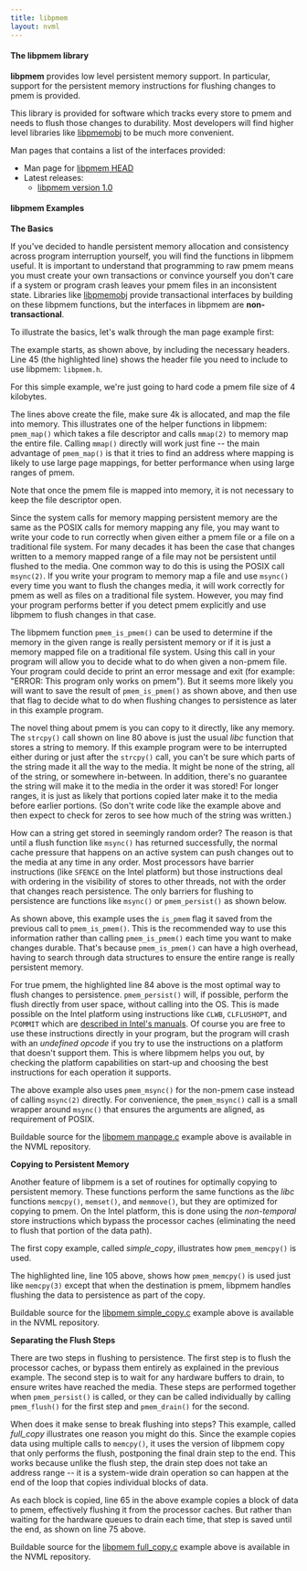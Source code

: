 ```yaml
---
title: libpmem
layout: nvml
---
```


#### The libpmem library

**libpmem** provides low level persistent memory support.
In particular, support for the persistent memory instructions
for flushing changes to pmem is provided.

This library is provided for software which tracks every store
to pmem and needs to flush those changes to durability.  Most
developers will find higher level libraries like
[libpmemobj](../libpmemobj) to be much more convenient.

Man pages that contains a list of the interfaces provided:

* Man page for [libpmem HEAD](master/libpmem.3.html)
* Latest releases:
   * [libpmem version 1.0](v1.0/libpmem.3.md)

#### libpmem Examples

**The Basics**

If you've decided to handle persistent memory allocation
and consistency across program interruption yourself, you will
find the functions in libpmem useful.  It is important to
understand that programming to raw pmem means you must create
your own transactions or convince yourself you don't care if
a system or program crash leaves your pmem files in an inconsistent
state.  Libraries like [libpmemobj](../libpmemobj) provide transactional
interfaces by building on these libpmem functions, but the interfaces
in libpmem are **non-transactional**.

To illustrate the basics, let's walk through the man page example first:

<code data-gist-id='andyrudoff/15bda69da7fe77e8469b' data-gist-file='manpage.c' data-gist-line='37-45' data-gist-highlight-line='45' data-gist-hide-footer='true'></code>

The example starts, as shown above, by including the necessary
headers.  Line 45 (the highlighted line) shows the header file
you need to include to use libpmem: `libpmem.h`.

<code data-gist-id='andyrudoff/15bda69da7fe77e8469b' data-gist-file='manpage.c' data-gist-line='47-48' data-gist-highlight-line='48' data-gist-hide-footer='true'></code>

For this simple example, we're just going to hard code a pmem file
size of 4 kilobytes.

<code data-gist-id='andyrudoff/15bda69da7fe77e8469b' data-gist-file='manpage.c' data-gist-line='50-74' data-gist-highlight-line='70' data-gist-hide-footer='true'></code>

The lines above create the file, make sure 4k is allocated, and
map the file into memory.  This illustrates one of the helper
functions in libpmem: `pmem_map()` which takes a file descriptor
and calls `mmap(2)` to memory map the entire file.  Calling `mmap()`
directly will work just fine -- the main advantage of `pmem_map()`
is that it tries to find an address where mapping is likely to use
large page mappings, for better performance when using large ranges
of pmem.

Note that once the pmem file is mapped into memory, it is not
necessary to keep the file descriptor open.

Since the system calls for memory mapping persistent memory
are the same as the POSIX calls for memory mapping any file,
you may want to write your code to run correctly when given
either a pmem file or a file on a traditional file system.
For many decades it has been the case that changes written
to a memory mapped range of a file may not be persistent until
flushed to the media.  One common way to do this is using
the POSIX call `msync(2)`.  If you write your program to memory
map a file and use `msync()` every time you want to flush the
changes media, it will work correctly for pmem as well as files
on a traditional file system.  However, you may find your program
performs better if you detect pmem explicitly and use libpmem
to flush changes in that case.

<code data-gist-id='andyrudoff/15bda69da7fe77e8469b' data-gist-file='manpage.c' data-gist-line='76-77' data-gist-highlight-line='77' data-gist-hide-footer='true'></code>

The libpmem function `pmem_is_pmem()` can be used to determine
if the memory in the given range is really persistent memory or if
it is just a memory mapped file on a traditional file system.  Using
this call in your program will allow you to decide what to do when
given a non-pmem file.  Your program could decide to print an error
message and exit (for example: "ERROR: This program only works on pmem").
But it seems more likely you will want to save the result of
`pmem_is_pmem()` as shown above, and then use that flag to decide
what to do when flushing changes to persistence as later in
this example program.

<code data-gist-id='andyrudoff/15bda69da7fe77e8469b' data-gist-file='manpage.c' data-gist-line='79-80' data-gist-highlight-line='80' data-gist-hide-footer='true'></code>

The novel thing about pmem is you can copy to it directly, like any
memory.  The `strcpy()` call shown on line 80 above is just the usual
_libc_ function that stores a string to memory.  If this example program
were to be interrupted either during or just after the `strcpy()` call,
you can't be sure which parts of the string made it all the way to the
media.  It might be none of the string, all of the string, or somewhere
in-between.  In addition, there's no guarantee the string will make it to
the media in the order it was stored!  For longer ranges, it is just as
likely that portions copied later make it to the media before earlier
portions.  (So don't write code like the example above and then expect
to check for zeros to see how much of the string was written.)

How can a string get stored in seemingly random order?
The reason is that until a flush function like `msync()`
has returned successfully, the normal cache pressure that happens
on an active system can push changes out to the media at any time
in any order.  Most processors have barrier instructions (like
`SFENCE` on the Intel platform) but those instructions deal with
ordering in the visibility of stores to other threads, not with
the order that changes reach persistence.  The only barriers for
flushing to persistence are functions like `msync()` or `pmem_persist()`
as shown below.

<code data-gist-id='andyrudoff/15bda69da7fe77e8469b' data-gist-file='manpage.c' data-gist-line='82-86' data-gist-highlight-line='84' data-gist-hide-footer='true'></code>

As shown above, this example uses the `is_pmem` flag it saved from the
previous call to `pmem_is_pmem()`.  This is the recommended way to
use this information rather than calling `pmem_is_pmem()` each time
you want to make changes durable.  That's because `pmem_is_pmem()`
can have a high overhead, having to search through data structures to
ensure the entire range is really persistent memory.

For true pmem, the highlighted line 84 above is the most optimal way
to flush changes to persistence.  `pmem_persist()` will, if possible,
perform the flush directly from user space, without calling into the
OS.  This is made possible on the Intel platform using instructions like
`CLWB`, `CLFLUSHOPT`,  and `PCOMMIT` which are
[described in Intel's manuals](https://software.intel.com/sites/default/files/managed/0d/53/319433-022.pdf).
Of course you are free to use these instructions directly in your
program, but the program will crash with an _undefined opcode_ if
you try to use the instructions on a platform that doesn't support
them.  This is where libpmem helps you out, by checking the platform
capabilities on start-up and choosing the best instructions for each
operation it supports.

The above example also uses `pmem_msync()` for the non-pmem case
instead of calling `msync(2)` directly.  For convenience, the
`pmem_msync()` call is a small wrapper around `msync()` that ensures
the arguments are aligned, as requirement of POSIX.

Buildable source for the
[libpmem manpage.c](https://github.com/pmem/nvml/tree/master/src/examples/libpmem)
example above is available in the NVML repository.

**Copying to Persistent Memory**

Another feature of libpmem is a set of routines for optimally copying
to persistent memory.  These functions perform the same functions as
the _libc_ functions `memcpy()`, `memset()`, and `memmove()`, but they
are optimized for copying to pmem.  On the Intel platform, this is done
using the _non-temporal_ store instructions which bypass the processor
caches (eliminating the need to flush that portion of the data path).

The first copy example, called *simple_copy*, illustrates how
`pmem_memcpy()` is used.

<code data-gist-id='andyrudoff/15bda69da7fe77e8469b' data-gist-file='simple_copy.c' data-gist-line='97-109' data-gist-highlight-line='105' data-gist-hide-footer='true'></code>

The highlighted line, line 105 above, shows how `pmem_memcpy()` is
used just like `memcpy(3)` except that when the destination is pmem,
libpmem handles flushing the data to persistence as part of the copy.

Buildable source for the
[libpmem simple_copy.c](https://github.com/pmem/nvml/tree/master/src/examples/libpmem)
example above is available in the NVML repository.

**Separating the Flush Steps**

There are two steps in flushing to persistence.  The first
step is to flush the processor caches, or bypass them entirely
as explained in the previous example.  The second step is to
wait for any hardware buffers to drain, to ensure writes have
reached the media.  These steps are performed together when
`pmem_persist()` is called, or they can be called individually
by calling `pmem_flush()` for the first step and `pmem_drain()`
for the second.

When does it make sense to break flushing into steps?  This example,
called *full_copy* illustrates one reason you might do this.  Since
the example copies data using multiple calls to `memcpy()`, it
uses the version of libpmem copy that only performs the flush, postponing
the final drain step to the end.  This works because unlike the flush
step, the drain step does not take an address range -- it is a system-wide
drain operation so can happen at the end of the loop that copies
individual blocks of data.

<code data-gist-id='andyrudoff/15bda69da7fe77e8469b' data-gist-file='full_copy.c' data-gist-line='54-76' data-gist-highlight-line='65,75' data-gist-hide-footer='true'></code>

As each block is copied, line 65 in the above example copies a block of
data to pmem, effectively flushing it from the processor caches.  But
rather than waiting for the hardware queues to drain each time, that
step is saved until the end, as shown on line 75 above.

Buildable source for the
[libpmem full_copy.c](https://github.com/pmem/nvml/tree/master/src/examples/libpmem)
example above is available in the NVML repository.
